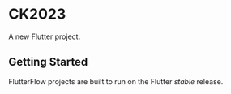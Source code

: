 # CK2023

A new Flutter project.

## Getting Started

FlutterFlow projects are built to run on the Flutter _stable_ release.
